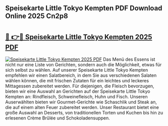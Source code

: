 ## Speisekarte Little Tokyo Kempten PDF Download Online 2025 Cn2p8

# <h2><a href="http://gc7oh2.nevu.top/?p=Speisekarte+Little+Tokyo+Kempten">🔗 👉🔴 Speisekarte Little Tokyo Kempten 2025 PDF</a></h2>

[![Speisekarte Little Tokyo Kempten 2025 PDF](https://i.imgur.com/dBaPXMq.png)](http://gc7oh2.nevu.top/?p=Speisekarte+Little+Tokyo+Kempten)
Das Menü des Essens ist nicht nur eine Liste von Gerichten, sondern auch die Möglichkeit, etwas für sich selbst zu wählen. Auf unserer Speisekarte Little Tokyo Kempten empfehlen wir einen Salatbereich, in dem Sie aus verschiedenen Salaten wählen können, die mit frischen Zutaten für ein leichtes und leckeres Mittagessen zubereitet werden. Für diejenigen, die Fleisch bevorzugen, bieten wir eine Auswahl an Gerichten auf der Speisekarte Little Tokyo Kempten an: Rindfleisch, Schweinefleisch, Huhn und Fisch. Unseren Auserwählten bieten wir Gourmet-Gerichte wie Schaschlik und Steak an, die auf einem alten Feuer zubereitet werden. Unser Restaurant bietet eine große Auswahl an Desserts, von traditionellen Torten und Kuchen bis hin zu erlesenen Crème Brûlée und Schokoladensuppen.
